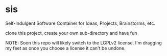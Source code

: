 # sis
Self-Indulgent Software
Container for Ideas, Projects, Brainstorms, etc.

clone this project, create your own sub-directory and have fun

NOTE: Soon this repo will likely switch to the LGPLv2 license. I'm dragging
my feet as once you choose a license it can't be undone.